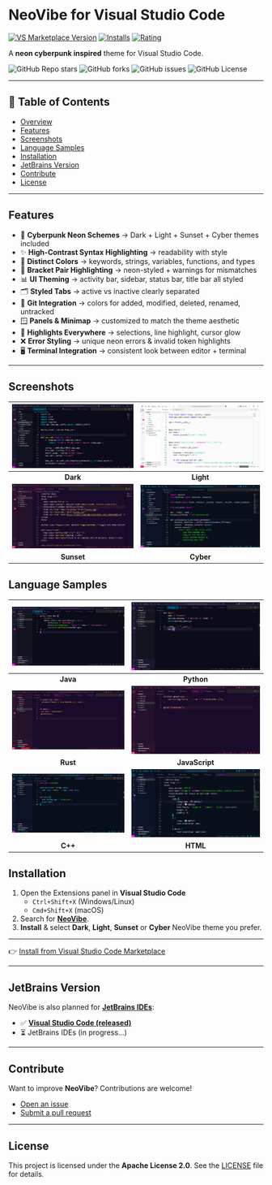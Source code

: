 # NeoVibe for Visual Studio Code

[![VS Marketplace Version](https://img.shields.io/visual-studio-marketplace/v/birukbelihu.neovibe?style=flat-square&logo=visual-studio-code)](https://marketplace.visualstudio.com/items?itemName=birukbelihu.neovibe)
[![Installs](https://img.shields.io/visual-studio-marketplace/i/birukbelihu.neovibe?style=flat-square)](https://marketplace.visualstudio.com/items?itemName=birukbelihu.neovibe)
[![Rating](https://img.shields.io/visual-studio-marketplace/r/birukbelihu.neovibe?style=flat-square)](https://marketplace.visualstudio.com/items?itemName=birukbelihu.neovibe)

A **neon cyberpunk inspired** theme for Visual Studio Code.

![GitHub Repo stars](https://img.shields.io/github/stars/BirukBelihu/neovibe?style=flat-square&logo=github)
![GitHub forks](https://img.shields.io/github/forks/BirukBelihu/neovibe?style=flat-square&logo=github)
![GitHub issues](https://img.shields.io/github/issues/BirukBelihu/neovibe?style=flat-square)
![GitHub License](https://img.shields.io/github/license/birukbelihu/neovibe-vscode)

---

## 📑 Table of Contents

- [Overview](#neovibe-for-visual-studio-code)
- [Features](#features)
- [Screenshots](#screenshots)
- [Language Samples](#language-samples)
- [Installation](#installation)
- [JetBrains Version](#jetbrains-version)
- [Contribute](#contribute)
- [License](#license)

---

## Features

- 🎨 **Cyberpunk Neon Schemes** → Dark + Light + Sunset + Cyber themes included
- ✨ **High-Contrast Syntax Highlighting** → readability with style
- 🔑 **Distinct Colors** → keywords, strings, variables, functions, and types
- 🧩 **Bracket Pair Highlighting** → neon-styled + warnings for mismatches
- 📊 **UI Theming** → activity bar, sidebar, status bar, title bar all styled
- 🗂️ **Styled Tabs** → active vs inactive clearly separated
- 🔄 **Git Integration** → colors for added, modified, deleted, renamed, untracked
- 🪟 **Panels & Minimap** → customized to match the theme aesthetic
- 📌 **Highlights Everywhere** → selections, line highlight, cursor glow
- ❌ **Error Styling** → unique neon errors & invalid token highlights
- 🖥️ **Terminal Integration** → consistent look between editor + terminal

---

## Screenshots

|  ![NeoVibe Sample 1](https://github.com/birukbelihu/neovibe/raw/main/images/neovibe/neovibe-dark.png)  | ![NeoVibe Sample 2](https://github.com/birukbelihu/neovibe/raw/main/images/neovibe/neovibe-light.png) |
|:------------------------------------------------------------------------------------------------------:|:-----------------------------------------------------------------------------------------------------:|
|                                                **Dark**                                                |                                               **Light**                                               |
| ![NeoVibe Sample 3](https://github.com/birukbelihu/neovibe/raw/main/images/neovibe/neovibe-sunset.png) | ![NeoVibe Sample 4](https://github.com/birukbelihu/neovibe/raw/main/images/neovibe/neovibe-cyber.png) |                                                                                         |
|                                               **Sunset**                                               |                                               **Cyber**                                               |

## Language Samples

| ![NeoVibe Language Sample 1](https://github.com/birukbelihu/neovibe/raw/main/images/languages/neovibe-java.png) |  ![NeoVibe Language Sample 2](https://github.com/birukbelihu/neovibe/raw/main/images/languages/neovibe-py.png)  |
|:---------------------------------------------------------------------------------------------------------------:|:---------------------------------------------------------------------------------------------------------------:|
|                                                    **Java**                                                     |                                                   **Python**                                                    |
|  ![NeoVibe Language Sample 3](https://github.com/birukbelihu/neovibe/raw/main/images/languages/neovibe-rs.png)  |  ![NeoVibe Language Sample 4](https://github.com/birukbelihu/neovibe/raw/main/images/languages/neovibe-js.png)  |
|                                                    **Rust**                                                     |                                                 **JavaScript**                                                  |
| ![NeoVibe Language Sample 5](https://github.com/birukbelihu/neovibe/raw/main/images/languages/neovibe-cpp.png)  | ![NeoVibe Language Sample 6](https://github.com/birukbelihu/neovibe/raw/main/images/languages/neovibe-html.png) |
|                                                     **C++**                                                     |                                                    **HTML**                                                     |

## Installation

1. Open the Extensions panel in **Visual Studio Code**
    - `Ctrl+Shift+X` (Windows/Linux)
    - `Cmd+Shift+X` (macOS)
2. Search for [**NeoVibe**](https://marketplace.visualstudio.com/items?itemName=birukbelihu.neovibe).
3. **Install** & select **Dark**, **Light**, **Sunset** or **Cyber** NeoVibe theme you prefer.

---

👉 [Install from Visual Studio Code Marketplace](https://marketplace.visualstudio.com/items?itemName=birukbelihu.neovibe)

---

## JetBrains Version

NeoVibe is also planned for [**JetBrains IDEs**](https://jetbrains.com/ides):

- ✅ [**Visual Studio Code (released)**](https://marketplace.visualstudio.com/items?itemName=birukbelihu.neovibe)
- ⏳ JetBrains IDEs (in progress...)

---

## Contribute

Want to improve **NeoVibe**? Contributions are welcome!

- [Open an issue](https://github.com/birukbelihu/neovibe-vscode/issues)
- [Submit a pull request](https://github.com/birukbelihu/neovibe-vscode/pulls)

---

## License

This project is licensed under the **Apache License 2.0**. See
the [LICENSE](https://github.com/birukbelihu/neovibe/blob/main/LICENSE) file for details.
